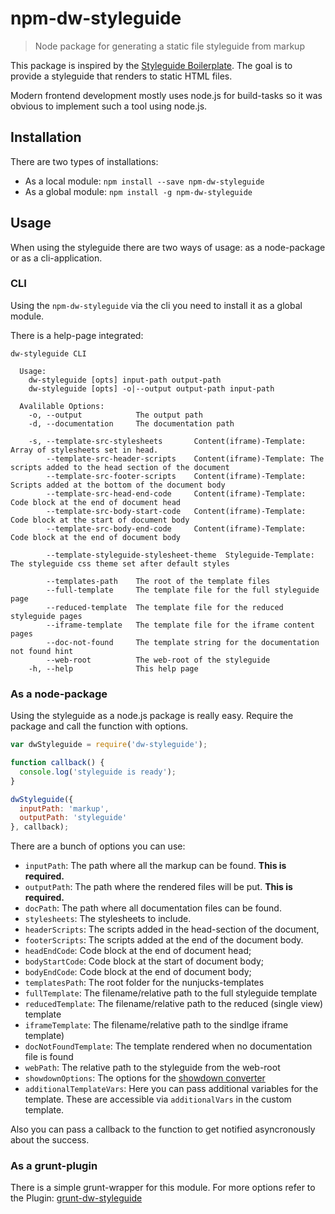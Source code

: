 # npm-dw-styleguide

> Node package for generating a static file styleguide from markup

This package is inspired by the [Styleguide Boilerplate](https://bjankord.github.io/Style-Guide-Boilerplate/). The goal
is to provide a styleguide that renders to static HTML files.

Modern frontend development mostly uses node.js for build-tasks so it was obvious to implement such a tool using node.js.

## Installation

There are two types of installations:

- As a local module:
  `npm install --save npm-dw-styleguide`
- As a global module:
  `npm install -g npm-dw-styleguide`
  
## Usage

When using the styleguide there are two ways of usage: as a node-package or as a cli-application.

### CLI

Using the `npm-dw-styleguide` via the cli you need to install it as a global module.

There is a help-page integrated:

```
dw-styleguide CLI

  Usage:
    dw-styleguide [opts] input-path output-path
    dw-styleguide [opts] -o|--output output-path input-path

  Avalilable Options:
    -o, --output            The output path
    -d, --documentation     The documentation path

    -s, --template-src-stylesheets       Content(iframe)-Template: Array of stylesheets set in head.
        --template-src-header-scripts    Content(iframe)-Template: The scripts added to the head section of the document
        --template-src-footer-scripts    Content(iframe)-Template: Scripts added at the bottom of the document body
        --template-src-head-end-code     Content(iframe)-Template: Code block at the end of document head
        --template-src-body-start-code   Content(iframe)-Template: Code block at the start of document body
        --template-src-body-end-code     Content(iframe)-Template: Code block at the end of document body

        --template-styleguide-stylesheet-theme  Styleguide-Template: The styleguide css theme set after default styles

        --templates-path    The root of the template files
        --full-template     The template file for the full styleguide page
        --reduced-template  The template file for the reduced styleguide pages
        --iframe-template   The template file for the iframe content pages
        --doc-not-found     The template string for the documentation not found hint
        --web-root          The web-root of the styleguide
    -h, --help              This help page
```

### As a node-package

Using the styleguide as a node.js package is really easy. Require the package and call the function with options.

```javascript
var dwStyleguide = require('dw-styleguide');

function callback() {
  console.log('styleguide is ready');
}

dwStyleguide({
  inputPath: 'markup',
  outputPath: 'styleguide'
}, callback);
```

There are a bunch of options you can use:

- `inputPath`: The path where all the markup can be found. __This is required.__
- `outputPath`: The path where the rendered files will be put. __This is required.__
- `docPath`: The path where all documentation files can be found.
- `stylesheets`: The stylesheets to include.
- `headerScripts`: The scripts added in the head-section of the document,
- `footerScripts`: The scripts added at the end of the document body.
- `headEndCode`: Code block at the end of document head;
- `bodyStartCode`: Code block at the start of document body;
- `bodyEndCode`: Code block at the end of document body;
- `templatesPath`: The root folder for the nunjucks-templates
- `fullTemplate`: The filename/relative path to the full styleguide template
- `reducedTemplate`: The filename/relative path to the reduced (single view) template
- `iframeTemplate`: The filename/relative path to the sindlge iframe template)
- `docNotFoundTemplate`: The template rendered when no documentation file is found
- `webPath`: The relative path to the styleguide from the web-root
- `showdownOptions`: The options for the [showdown converter](https://github.com/showdownjs/showdown)
- `additionalTemplateVars`: Here you can pass additional variables for the template. These are accessible via `additionalVars` in the custom template. 

Also you can pass a callback to the function to get notified asyncronously about the success.

### As a grunt-plugin

There is a simple grunt-wrapper for this module. For more options refer to the Plugin: [grunt-dw-styleguide](https://www.npmjs.com/package/grunt-dw-styleguide)
